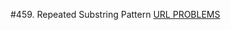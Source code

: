 #459. Repeated Substring Pattern
[URL PROBLEMS](https://leetcode.com/problems/repeated-substring-pattern/description/)
